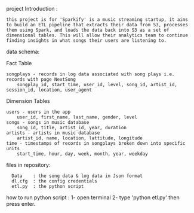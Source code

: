 project Introduction : 

    this project is for 'Sparkify' is a music streaming startup, it aims to build an ETL pipeline that extracts their data from S3, processes them using Spark, and loads the data back into S3 as a set of dimensional tables. This will allow their analytics team to continue finding insights in what songs their users are listening to.

data schema:

Fact Table

    songplays - records in log data associated with song plays i.e. records with page NextSong
        songplay_id, start_time, user_id, level, song_id, artist_id, session_id, location, user_agent

Dimension Tables

    users - users in the app
        user_id, first_name, last_name, gender, level
    songs - songs in music database
        song_id, title, artist_id, year, duration
    artists - artists in music database
        artist_id, name, location, lattitude, longitude
    time - timestamps of records in songplays broken down into specific units
        start_time, hour, day, week, month, year, weekday

files in repository:
        
      Data    : the song data & log data in Json format
      dl.cfg  : the config credentials
      etl.py  : the python script
      
how to run python script : 
1- open terminal 
2- type 'python etl.py' then press enter.